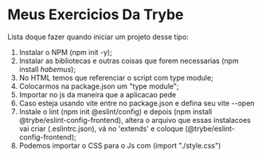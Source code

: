 # Meus Exercicios Da Trybe

Lista doque fazer quando iniciar um projeto desse tipo:

1. Instalar o NPM (npm init -y);
2. Instalar as bibliotecas e outras coisas que forem necessarias (npm install *habemus*);
3. No HTML temos que referenciar o script com type module;
4. Colocarmos na package.json um "type module";
5. Importar no js da maneira que a aplicacao pede
6. Caso esteja usando vite entre no package.json e defina seu vite --open 
7. Instale o lint (npm init @eslint/config) e depois (npm install @trybe/eslint-config-frontend), altera o arquivo que essas instalacoes vai criar (.eslintrc.json), vá no 'extends' e coloque (@trybe/eslint-config-frontend);
8. Podemos importar o CSS para o Js com (import "./style.css")